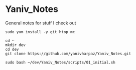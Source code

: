 # Yaniv_Notes
General notes for stuff I check out

```
sudo yum install -y git htop mc 

cd ~
mkdir dev
cd dev
git clone https://github.com/yanivharpaz/Yaniv_Notes.git

sudo bash ~/dev/Yaniv_Notes/scripts/01_initial.sh  

```  

